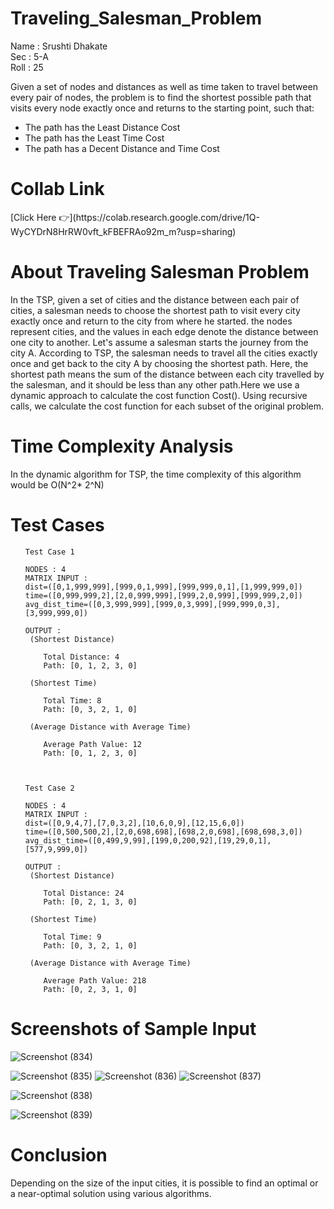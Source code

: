 # Traveling_Salesman_Problem
Name : Srushti Dhakate <br>
Sec : 5-A<br>
Roll : 25<br>



Given a set of nodes and distances as well as time taken to travel between every pair of nodes, the problem is to find
the shortest possible path that visits every node exactly once and returns to the starting point, such that:
<ul>
    <li>
        The path has the Least Distance Cost
    </li>
    <li>The path has the Least Time Cost</li>
    <li>
        The path has a Decent Distance and Time Cost
    </li>
</ul>

<h1>Collab Link </h1>
[Click Here 👉](https://colab.research.google.com/drive/1Q-WyCYDrN8HrRW0vft_kFBEFRAo92m_m?usp=sharing)



<H1>About Traveling Salesman Problem</H1>
    

In the TSP, given a set of cities and the distance between each pair of cities, a salesman needs to choose the
shortest path to visit every city exactly once and return to the city from where he started.
the nodes represent cities, and the values in each edge denote the distance between one city to another. Let's
assume a salesman starts the journey from the city A. According to TSP, the salesman needs to travel all the
cities exactly once and get back to the city A by choosing the shortest path. Here, the shortest path means the sum of the distance between each city travelled by the salesman, and it should be less than any other path.Here we use a
dynamic approach to calculate the cost function Cost(). Using recursive calls, we calculate
the cost function for each subset of the original problem.

<H1>Time Complexity Analysis
</H1>
    

In the dynamic algorithm for TSP, the time complexity of this algorithm would be
O(N^2* 2^N)


<H1>Test Cases</H1>

<ul>
    
    Test Case 1
    
    NODES : 4
    MATRIX INPUT : 
    dist=([0,1,999,999],[999,0,1,999],[999,999,0,1],[1,999,999,0]) 
    time=([0,999,999,2],[2,0,999,999],[999,2,0,999],[999,999,2,0])
    avg_dist_time=([0,3,999,999],[999,0,3,999],[999,999,0,3],[3,999,999,0])

    OUTPUT :
     (Shortest Distance)
     
        Total Distance: 4
        Path: [0, 1, 2, 3, 0]
    
     (Shortest Time) 

        Total Time: 8
        Path: [0, 3, 2, 1, 0]
    
     (Average Distance with Average Time)

        Average Path Value: 12
        Path: [0, 1, 2, 3, 0]
        
        
        
    Test Case 2

    NODES : 4
    MATRIX INPUT : 
    dist=([0,9,4,7],[7,0,3,2],[10,6,0,9],[12,15,6,0]) 
    time=([0,500,500,2],[2,0,698,698],[698,2,0,698],[698,698,3,0])
    avg_dist_time=([0,499,9,99],[199,0,200,92],[19,29,0,1],[577,9,999,0])

    OUTPUT :
     (Shortest Distance)
     
        Total Distance: 24 
        Path: [0, 2, 1, 3, 0]
    
     (Shortest Time) 

        Total Time: 9
        Path: [0, 3, 2, 1, 0]
    
     (Average Distance with Average Time)
     
        Average Path Value: 218
        Path: [0, 2, 3, 1, 0]
    
</ul>


<H1>Screenshots of Sample Input</H1>

![Screenshot (834)](https://user-images.githubusercontent.com/86475735/193273549-282f1993-bb7e-405e-9f05-957e18524243.png)

![Screenshot (835)](https://user-images.githubusercontent.com/86475735/193273602-2318071a-a00f-4634-b553-eb7ba471e672.png)
![Screenshot (836)](https://user-images.githubusercontent.com/86475735/193273791-c57eb646-5638-45c1-a016-54952af8f307.png)
![Screenshot (837)](https://user-images.githubusercontent.com/86475735/193273905-24486d24-e08b-4b46-abc0-cf99845caa5d.png)

![Screenshot (838)](https://user-images.githubusercontent.com/86475735/193274013-ce550bca-c2fa-42ce-a5c3-9487ca4e47b6.png)


![Screenshot (839)](https://user-images.githubusercontent.com/86475735/193274071-16593632-7c48-4c66-a7ea-ae73ccedf5a4.png)
<H1>Conclusion</H1>
   




Depending on the size of the input cities, it is possible to find an optimal or a near-optimal solution using
various algorithms.
